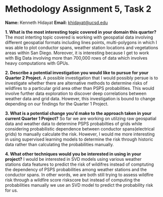 # Methodology Assignment 5, Task 2
**Name:** Kenneth Hidayat
**Email:** khidayat@ucsd.edu

**1. What is the most interesting topic covered in your domain this quarter?**
The most interting topic covered is working with geospatial data involving different geospatial formats including lines points, multi-polygons in which I was able to plot conductor spans, weather station locations and vegetations areas within San Diego. Moreover, it is interesting because I get to work with Big Data involving more than 700,000 rows of data which involves heavy computations with GPUs.

**2. Describe a potential investigation you would like to pursue for your Quarter 2 Project.**
A possible investigation that I would possibly persue is to investigate whether there are alternative methods to determine risks of wildfires to a particular grid area other than PSPS probabilities. This would involve further data exploration to discover deep correlations between weather data and grid data. However, this investigation is bound to change depending on our findings for the Quarter 1 Project.


**3. What is a potential change you’d make to the approach taken in your current Quarter 1 Project?**
So far we are working on utilzing raw geospatial data and weather data to determine PSPS probabilties of grids while considering probabilistic dependence between conductor spans(electrical grids) to manually calculate the risk. However, I would me more interesting in using supervised learning models to determine the risk through historic data rather than calculating the probabilities manually.


**4. What other techniques would you be interested in using in your project?**
I would be interested in SVD models using various weather stations data features to predict the risk of wildifres instead of comptuting the dependency of PSPS probabilities among weather stations and the conductor spans. In other words, we are both still trying to assess wildfire risk through a wildfire score riskscore but instead of computing the probabilities manually we use an SVD model to predict the probability risk for us.

